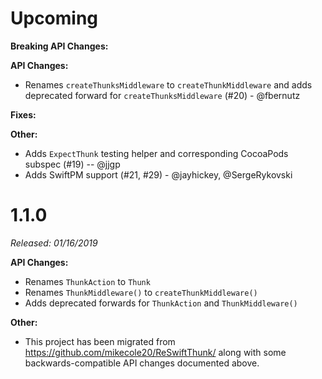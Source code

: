 # Upcoming

**Breaking API Changes:**

**API Changes:**
- Renames `createThunksMiddleware` to `createThunkMiddleware` and adds deprecated forward for `createThunksMiddleware` (#20) - @fbernutz

**Fixes:**

**Other:**

- Adds `ExpectThunk` testing helper and corresponding CocoaPods subspec (#19) -- @jjgp
- Adds SwiftPM support (#21, #29) - @jayhickey, @SergeRykovski

# 1.1.0

*Released: 01/16/2019*

**API Changes:**
- Renames `ThunkAction` to `Thunk`
- Renames `ThunkMiddleware()` to `createThunkMiddleware()`
- Adds deprecated forwards for `ThunkAction` and `ThunkMiddleware()`

**Other:**
- This project has been migrated from https://github.com/mikecole20/ReSwiftThunk/ along with some backwards-compatible API changes documented above.
